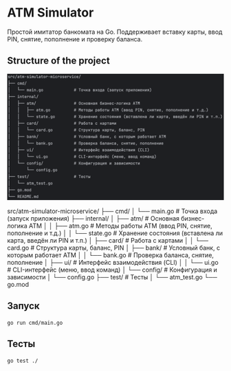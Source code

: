 # ATM Simulator

Простой имитатор банкомата на Go. Поддерживает вставку карты, ввод PIN, снятие, пополнение и проверку баланса.

## Structure of the project
![Project structure](./docs/images/project-structure.png)

src/atm-simulator-microservice/
├── cmd/
│   └── main.go             # Точка входа (запуск приложения)
├── internal/
│   ├── atm/                # Основная бизнес-логика ATM
│   │   ├── atm.go          # Методы работы ATM (ввод PIN, снятие, пополнение и т.д.)
│   │   └── state.go        # Хранение состояния (вставлена ли карта, введён ли PIN и т.п.)
│   ├── card/               # Работа с картами
│   │   └── card.go         # Структура карты, баланс, PIN
│   ├── bank/               # Условный банк, с которым работает ATM
│   │   └── bank.go         # Проверка баланса, снятие, пополнение
│   ├── ui/                 # Интерфейс взаимодействия (CLI)
│   │   └── ui.go           # CLI-интерфейс (меню, ввод команд)
│   └── config/             # Конфигурация и зависимости
│       └── config.go
├── test/                   # Тесты
│   └── atm_test.go
└── go.mod

## Запуск
```
go run cmd/main.go
```

## Тесты
```
go test ./
```

